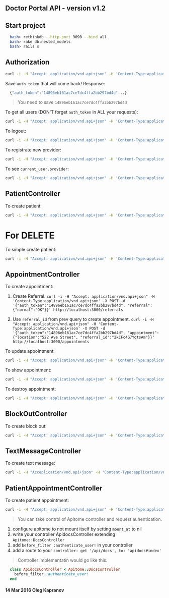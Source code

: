 Doctor Portal API - version v1.2
--------------------------------

Start project
-------------

```bash
  bash> rethinkdb --http-port 9090 --bind all
  bash> rake db:nested_models
  bash> rails s
```

Authorization
-------------

```bash
curl -i -H "Accept: application/vnd.api+json" -H 'Content-Type:application/vnd.api+json' -X POST -d '{"data":{"email":"doctor@ehr1medical.com","password":"doctor"}}' http://localhost:3000/sessions/create
```

Save ``auth_token`` that will come back! Response:

```bash
  {"auth_token":"14896eb161ac7ce7dc4ffa2bb297bd4d"...}
```

> You need to save ``14896eb161ac7ce7dc4ffa2bb297bd4d``

To get all users (DON'T forget ``auth_token`` in ALL your requests):

```bash
curl -i -H "Accept: application/vnd.api+json" -H 'Content-Type:application/vnd.api+json' -X GET -d '{"data":{"auth_token":"14896eb161ac7ce7dc4ffa2bb297bd4d"}}' http://localhost:3000/users
```

To logout:

```bash
curl -i -H "Accept: application/vnd.api+json" -H 'Content-Type:application/vnd.api+json' -X DELETE -d '{"data":{"auth_token":"14896eb161ac7ce7dc4ffa2bb297bd4d"}}' http://localhost:3000/sessions/destroy
```

To registrate new provider:

```bash
curl -i -H "Accept: application/vnd.api+json" -H 'Content-Type:application/vnd.api+json' -X POST -d '{"data":{"user":{"email":"patient0@ehr1medical.com","password":"patient","password_confirmation":"patient"}, "provider":{"first_name":"Danny"}}}' http://localhost:3000/registration/create
```

To see ``current_user.provider``:

```bash
curl -i -H "Accept: application/vnd.api+json" -H 'Content-Type:application/vnd.api+json' -X GET -d '{"data":{"auth_token":"14896eb161ac7ce7dc4ffa2bb297bd4d"}}' http://localhost:3000/providers
```

PatientController
-----------------

To create patient:

```bash
curl -i -H "Accept: application/vnd.api+json" -H 'Content-Type:application/vnd.api+json' -X POST -d '{"data":{"auth_token":"14896eb161ac7ce7dc4ffa2bb297bd4d","user":{"email":"patient0@ehr1medical.com","password":"patient","password_confirmation":"patient"}, "patient":{"first_name":"Danny"}}}' http://localhost:3000/patients
```
For DELETE
=============================

To simple create patient:

```bash
curl -i -H "Accept: application/vnd.api+json" -H 'Content-Type:application/vnd.api+json' -X POST -d '{"auth_token":"14896eb161ac7ce7dc4ffa2bb297bd4d", "patient":{"first_name":"Danny"}}' http://localhost:3000/patients/simple_create
```

AppointmentController
---------------------

To create appointment:

1. Create Referral. ``curl -i -H "Accept: application/vnd.api+json" -H 'Content-Type:application/vnd.api+json' -X POST -d '{"auth_token":"14896eb161ac7ce7dc4ffa2bb297bd4d", "referral":{"normal":"OK"}}' http://localhost:3000/referrals``


2. Use ``referral_id`` from prev query to create appointment. ``curl -i -H "Accept: application/vnd.api+json" -H 'Content-Type:application/vnd.api+json' -X POST -d '{"auth_token":"14896eb161ac7ce7dc4ffa2bb297bd4d", "appointment":{"location":"522 Ave Street", "referral_id":"2kCFc4G7YqtsAm"}}' http://localhost:3000/appointments``

To update appointment:

```bash
curl -i -H "Accept: application/vnd.api+json" -H 'Content-Type:application/vnd.api+json' -X PATCH -d '{"auth_token":"14896eb161ac7ce7dc4ffa2bb297bd4d", "appointment":{"location":"523 Ave Street", "referral_id":"2kCFc4G7YqtsAm"}, "referral":{"normal":"BADD"}}' http://localhost:3000/appointments/2kCG755aOMpLSO
```

To show appointment:

```bash
curl -i -H "Accept: application/vnd.api+json" -H 'Content-Type:application/vnd.api+json' -X GET -d '{"auth_token":"14896eb161ac7ce7dc4ffa2bb297bd4d"}' http://localhost:3000/appointments/2kCG755aOMpLSO
```

To destroy appointment:

```bash
curl -i -H "Accept: application/vnd.api+json" -H 'Content-Type:application/vnd.api+json' -X DELETE -d '{"auth_token":"14896eb161ac7ce7dc4ffa2bb297bd4d"}' http://localhost:3000/appointments/2kCG755aOMpLSO
```

BlockOutController
------------------

To create block out:

```bash
curl -i -H "Accept: application/vnd.api+json" -H 'Content-Type:application/vnd.api+json' -X POST -d '{"auth_token":"14896eb161ac7ce7dc4ffa2bb297bd4d", "block_out":{"description":"Long long description"}}' http://localhost:3000/block_outs
```

TextMessageController
---------------------

To create text message:

```bash
curl -i -H "Acceplication/vnd.api+json" -H 'Content-Type:application/vnd.api+json' -X POST -d '{"auth_token":"14896eb161ac7ce7dc4ffa2bb297bd4d", "To":"Long long description"}' http://localhost:3000/text_messages
```

PatientAppointmentController
----------------------------

To create patient appointment:

```bash
curl -i -H "Accept: application/vnd.api+json" -H 'Content-Type:application/vnd.api+json' -X POST -d '{"auth_token":"14896eb161ac7ce7dc4ffa2bb297bd4d", "patient_appointment":{"location":"Long long location"}}' http://localhost:3000/patient_appointments
```

> You can take control of Apitome controller and request auhentication.
1. configure apitome to not mount itself by setting ``mount_at`` to nil
2. write your controller ApidocsController extending ``Apitome::DocsController``
3. add ``before_filter :authenticate_user!`` in your controller
4. add a route to your ``controller: get '/api/docs', to: 'apidocs#index'``

> Controller implementatin would go like this:

```ruby
  class ApidocsController < Apitome::DocsController
    before_filter :authenticate_user!
  end
```

#### 14 Mar 2016 Oleg Kapranov
